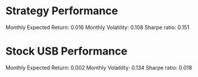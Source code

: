 # Strategy Performance
Monthly Expected Return: 0.016
Monthly Volatility: 0.108
Sharpe ratio: 0.151
# Stock USB Performance
Monthly Expected Return: 0.002
Monthly Volatility: 0.134
Sharpe ratio: 0.018
